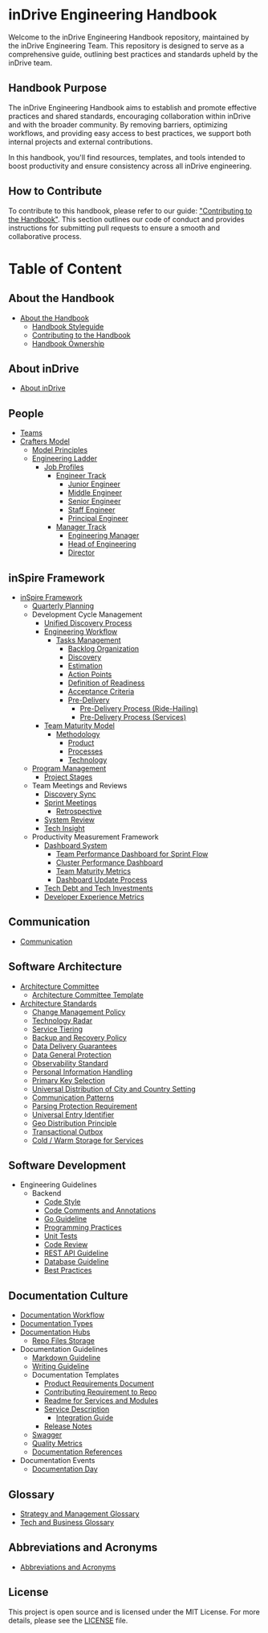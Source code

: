 # inDrive Engineering Handbook

Welcome to the inDrive Engineering Handbook repository, maintained by the inDrive Engineering Team. This repository is designed to serve as a comprehensive guide, outlining best practices and standards upheld by the inDrive team.


## Handbook Purpose

The inDrive Engineering Handbook aims to establish and promote effective practices and shared standards, encouraging collaboration within inDrive and with the broader community. By removing barriers, optimizing workflows, and providing easy access to best practices, we support both internal projects and external contributions.

In this handbook, you'll find resources, templates, and tools intended to boost productivity and ensure consistency across all inDrive engineering.


## How to Contribute

To contribute to this handbook, please refer to our guide: ["Contributing to the Handbook"](./docs/about-handbook/handbook-contributing.md). This section outlines our code of conduct and provides instructions for submitting pull requests to ensure a smooth and collaborative process.


# Table of Content


## About the Handbook

* [About the Handbook](./docs/about-handbook/about-handbook.md)
    * [Handbook Styleguide](./docs/about-handbook/handbook-styleguide.md)
    * [Contributing to the Handbook](./docs/about-handbook/handbook-contributing.md)
    * [Handbook Ownership](./docs/about-handbook/ownership.md)


## About inDrive

* [About inDrive](./docs/company/about-indrive.md)


## People

* [Teams](./docs/people/team-types.md)
* [Crafters Model](./docs/people/crafters/overview.md)
    * [Model Principles](./docs/people/crafters/deep-dive-to-the-model.md)
    * [Engineering Ladder](./docs/people/crafters/ladder.md)
        * [Job Profiles](./docs/people/crafters/job-profile-guide.md)
            * [Engineer Track](./docs/people/crafters/ic-track.md)
                * [Junior Engineer](./docs/people/crafters/junior-engineer.md)
                * [Middle Engineer](./docs/people/crafters/middle-engineer.md)
                * [Senior Engineer](./docs/people/crafters/senior-engineer.md)
                * [Staff Engineer](./docs/people/crafters/staff-engineer.md)
                * [Principal Engineer](./docs/people/crafters/principal-engineer.md)
            * [Manager Track](./docs/people/crafters/manager-track.md)
                * [Engineering Manager](./docs/people/crafters/engineering-manager.md)
                * [Head of Engineering](./docs/people/crafters/senior-engineering-manager.md)
                * [Director](./docs/people/crafters/director.md)


## inSpire Framework

* [inSpire Framework](./docs/strategy-and-management/inspire-overview.md)
    * [Quarterly Planning](./docs/strategy-and-management/quarterly-planning.md)
    * Development Cycle Management
        * [Unified Discovery Process](./docs/strategy-and-management/product-process.md)
        * [Engineering Workflow](./docs/strategy-and-management/engineering-workflow.md)
            * [Tasks Management](./docs/strategy-and-management/engineering-workflow.md)
                * [Backlog Organization](./docs/strategy-and-management/backlog-organization.md)
                * [Discovery](./docs/strategy-and-management/discovery.md)
                * [Estimation](./docs/strategy-and-management/task-estimation.md)
                * [Action Points](./docs/strategy-and-management/action-points.md)
                * [Definition of Readiness](./docs/strategy-and-management/dor.md)
                * [Acceptance Criteria](./docs/strategy-and-management/acceptance-criteria.md)
                * [Pre-Delivery](./docs/strategy-and-management/pre-delivery.md)
                    * [Pre-Delivery Process (Ride-Hailing)](./docs/strategy-and-management/pre-delivery-process-rh.md)
                    * [Pre-Delivery Process (Services)](./docs/strategy-and-management/pre-delivery-services.md)
        * [Team Maturity Model](./docs/strategy-and-management/team-maturity-model/tmm-intro.md)
            * [Methodology](./docs/strategy-and-management/team-maturity-model/tmm-methodology.md)
                * [Product](./docs/strategy-and-management/team-maturity-model/product.md)
                * [Processes](./docs/strategy-and-management/team-maturity-model/process.md)
                * [Technology](./docs/strategy-and-management/team-maturity-model/tech.md)
    * [Program Management](./docs/strategy-and-management/program-management.md)
        * [Project Stages](./docs/strategy-and-management/program-and-project-stages.md)
    * Team Meetings and Reviews
        * [Discovery Sync](./docs/strategy-and-management/discovery-sync.md)
        * [Sprint Meetings](./docs/strategy-and-management/product-team-meetings.md)
            * [Retrospective](./docs/strategy-and-management/retrospective.md)
        * [System Review](./docs/strategy-and-management/system-review.md)
        * [Tech Insight](./docs/strategy-and-management/tech-insight.md)
    * Productivity Measurement Framework
        * [Dashboard System](./docs/strategy-and-management/productivity-measurement-framework/processpractice-dashboard-system.md)
            * [Team Performance Dashboard for Sprint Flow](./docs/strategy-and-management/productivity-measurement-framework/team-performance-dashboard-for-sprint-flow.md)
            * [Cluster Performance Dashboard](./docs/strategy-and-management/productivity-measurement-framework/cluster-performance-dashboard.md)
            * [Team Maturity Metrics](./docs/strategy-and-management/productivity-measurement-framework/tmm-metrics.md)
            * [Dashboard Update Process](./docs/strategy-and-management/productivity-measurement-framework/update-process.md)
        * [Tech Debt and Tech Investments](./docs/strategy-and-management/productivity-measurement-framework/tech-debt-tech-investments.md)
        * [Developer Experience Metrics](./docs/strategy-and-management/productivity-measurement-framework/devex-metrics.md)


## Communication

* [Communication](./docs/communication/communication.md)


## Software Architecture

* [Architecture Committee](./docs/software-architecture/architecture-committee.md)
    * [Architecture Committee Template](./docs/software-architecture/architecture-committee-template.md)
* [Architecture Standards](./docs/software-architecture/adr)
    * [Change Management Policy](./docs/software-architecture/change-management-policy.md)
    * [Technology Radar](./docs/software-architecture/technology-radar.md)
    * [Service Tiering](./docs/software-architecture/service-tiering.md)
    * [Backup and Recovery Policy](./docs/software-architecture/backup-and-recovery-policy.md)
    * [Data Delivery Guarantees](./docs/software-architecture/data-delivery-guarantees.md)
    * [Data General Protection](./docs/software-architecture/data-general-protection.md)
    * [Observability Standard](./docs/software-architecture/observability-standard.md)
    * [Personal Information Handling](./docs/software-architecture/personal-information-handling.md)
    * [Primary Key Selection](./docs/software-architecture/primary-key-selection.md)
    * [Universal Distribution of City and Country Setting](./docs/software-architecture/universal-distribution-of-city-and-country-settings.md)
    * [Communication Patterns](./docs/software-architecture/communication-primitives.md)
    * [Parsing Protection Requirement](./docs/software-architecture/parsing-protection-requirements.md)
    * [Universal Entry Identifier](./docs/software-architecture/universal-entity-identifier.md)
    * [Geo Distribution Principle](./docs/software-architecture/geo-distribution-principle.md)
    * [Transactional Outbox](./docs/software-architecture/transactional-outbox.md)
    * [Cold / Warm Storage for Services](./docs/software-architecture/cold-warm-storage.md)


## Software Development

* Engineering Guidelines
    * Backend
        * [Code Style](./docs/software-development/dev/guidelines/backend/code-style.md)
        * [Code Comments and Annotations](./docs/software-development/dev/guidelines/backend/go-guideline-comments.md)
        * [Go Guideline](./docs/software-development/dev/guidelines/backend/go-guideline.md)
        * [Programming Practices](./docs/software-development/dev/guidelines/backend/programming-practices.md)
        * [Unit Tests](./docs/software-development/dev/guidelines/backend/testing.md)
        * [Code Review](./docs/software-development/dev/guidelines/backend/code-review.md)
        * [REST API Guideline](./docs/software-development/dev/guidelines/backend/api-guideline.md)
        * [Database Guideline](./docs/software-development/dev/guidelines/backend/db-guideline.md)
        * [Best Practices](./docs/software-development/dev/guidelines/backend/best-practices.md)


## Documentation Culture

* [Documentation Workflow](./docs/documentation-culture/documentation-workflow.md)
* [Documentation Types](./docs/documentation-culture/documentation-types.md)
* [Documentation Hubs](./docs/documentation-culture/documentation-sources.md)
    * [Repo Files Storage](./docs/documentation-culture/repo-files-storage.md)
* Documentation Guidelines
    * [Markdown Guideline](./docs/documentation-culture/markdown-guideline.md)
    * [Writing Guideline](./docs/documentation-culture/writing-guideline.md)
    * Documentation Templates
        * [Product Requirements Document](https://indriver.atlassian.net/wiki/spaces/UXD/pages/1803452710/PRD+Templates+Library)
        * [Contributing Requirement to Repo](./docs/documentation-culture/contributing.md)
        * [Readme for Services and Modules](./docs/documentation-culture/readme.md)
        * [Service Description](./docs/documentation-culture/service-description.md)
            * [Integration Guide](./docs/documentation-culture/integrations.md)
        * [Release Notes](./docs/documentation-culture/release-notes.md)
    * [Swagger](./docs/documentation-culture/swagger.md)
    * [Quality Metrics](./docs/documentation-culture/documentation-quality-metrics.md)
    * [Documentation References](./docs/documentation-culture/references.md)
* Documentation Events
    * [Documentation Day](./docs/documentation-culture/documentation-day.md)


## Glossary

* [Strategy and Management Glossary](./docs/glossary/strategy-and-management-glossary.md)
* [Tech and Business Glossary](./docs/glossary/tech-business-glossary.md)

## Abbreviations and Acronyms
* [Abbreviations and Acronyms](./docs/abbreviations-and-acronyms.md)


## License

This project is open source and is licensed under the MIT License. For more details, please see the [LICENSE](LICENSE) file.

